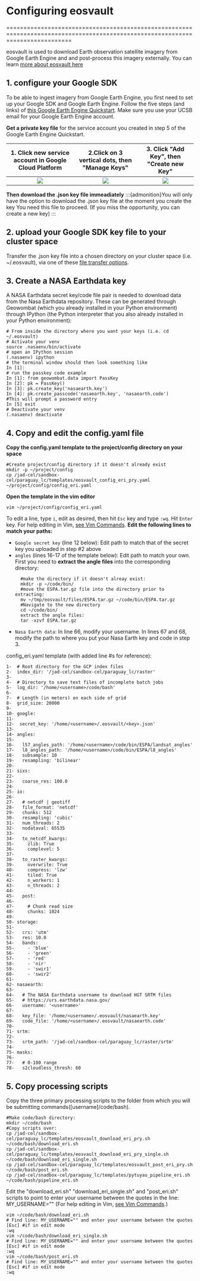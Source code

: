 # Configuring eosvault
===============================================================================================================================

eosvault is used to download Earth observation satellite imagery from Google Earth Engine and and post-process this imagery externally. You can learn [more about eosvault here](https://github.com/jgrss/eosvault)

## 1. configure your Google SDK
To be able to ingest imagery from Google Earth Engine, you first need to set up your Google SDK and Google Earth Engine.
Follow the five steps (and links) of [this Google Earth Engine Quickstart](https://developers.google.com/earth-engine/reference/Quickstart). Make sure you use your UCSB email for your Google Earth Engine account.

**Get a private key file** for the service account you created in step 5 of the Google Earth Engine Quickstart. 

| 1. Click new service account in Google Cloud Platform       | 2.Click on 3 vertical dots, then "Manage Keys" | 3. Click "Add Key", then "Create new Key"                     |
| :---------------------------------: | :----------------------------------: | :-------------------------------------: |
| ![](/Images/GEE_ServiceAcct0.png)   | ![](/Images/GEE_ServiceAcct1.png)    | ![](/Images/GEE_ServiceAcct2.png)       |
**Then download the .json key file immeadiately**
:::{admonition}You will only have the option to download the .json key file at the moment you create the key
You need this file to proceed. (If you miss the opportunity, you can create a new key)
:::

## 2. upload your Google SDK key file to your cluster space
Transfer the .json key file into a chosen directory on your cluster space (i.e. ~/.eosvault), via one of these [file transfer options](Transfering).

## 3. Create a NASA Earthdata key
A NASA Earthdata secret key/code file pair is needed to download data from the Nasa Earthdata repository. These can be generated  through Geowombat (which you already installed in your Python environment) through IPython (the Python interpreter that you also already installed in your Python environment):
```
# From inside the directory where you want your keys (i.e. cd ~/.eosvault)
# Activate your venv
source .nasaenv/bin/activate
# open an IPython session
(.nasaenv) ipython
# the terminal window should then look something like
In [1]: 
# run the passkey code example
In [1]: from geowombat.data import PassKey
In [2]: pk = PassKey()
In [3]: pk.create_key('nasaearth.key')
In [4]: pk.create_passcode('nasaearth.key', 'nasaearth.code')
#This will prompt a password entry
In [5] exit
# Deactivate your venv
(.nasaenv) deactivate
```

## 4. Copy and edit the config.yaml file
**Copy the config.yaml template to the project/config directory on your space**
```
#Create project/config directory if it doesn't already exist
mkdir -p ~/project/config
cp /jad-cel/sandbox-cel/paraguay_lc/templates/eosvault_config_eri_pry.yaml ~/project/config/config_eri.yaml
```
**Open the template in the vim editor** 
```
vim ~/project/config/config_eri.yaml
```
To edit a line, type `i`, edit as desired, then hit `Esc` key and type `:wq`. Hit `Enter` key. For help editing in Vim, [see Vim Commands](VimCommands).
**Edit the following lines to match your paths:** 
* `Google secret key` (line 12 below): Edit path to match that of the secret key you uploaded in step #2 above
* `angles` (lines 16-17 of the template below): Edit path to match your own. First you need to **extract the angle files** into the corresponding directory: 
  ```
    #make the directory if it doesn't alreay exist:
    mkdir -p ~/code/bin/
    #move the ESPA.tar.gz file into the directory prior to extracting:
    mv ~/tmp/eosvault/files/ESPA.tar.gz ~/code/bin/ESPA.tar.gz
    #Navigate to the new directory 
    cd ~/code/bin/
    extract the angle files:
    tar -xzvf ESPA.tar.gz
    ```
* `Nasa Earth data`: In line 66, modify your username. In lines 67 and 68, modify the path to where you put your Nasa Earth key and code in step 3.

config_eri.yaml template (with added line #s for reference):
```
1-  # Root directory for the GCP index files
2-  index_dir: '/jad-cel/sandbox-cel/paraguay_lc/raster'
3-  
4-  # Directory to save text files of incomplete batch jobs
5-  log_dir: '/home/<username>/code/bash'
6-  
7-  # Length (in meters) on each side of grid
8-  grid_size: 20000
9-  
10- google:
11- 
12-  secret_key: '/home/<username>/.eosvault/<key>.json'
13- 
14- angles:
15- 
16-   l57_angles_path: '/home/<username>/code/bin/ESPA/landsat_angles'
17-   l8_angles_path: '/home/<username>/code/bin/ESPA/l8_angles'
18-   subsample: 10
19-   resampling: 'bilinear'
20- 
21- sixs:
22- 
23-   coarse_res: 100.0
24- 
25- io:
26- 
27-   # netcdf | geotiff
28-   file_format: 'netcdf'
29-   chunks: 512
30-   resampling: 'cubic'
31-   num_threads: 2
32-   nodataval: 65535
33- 
34-   to_netcdf_kwargs:
35-     zlib: True
36-     complevel: 5
37- 
38-   to_raster_kwargs:
39-     overwrite: True
40-     compress: 'lzw'
41-     tiled: True
42-     n_workers: 1
43-     n_threads: 2
44- 
45-   post:
46- 
47-     # Chunk read size
48-     chunks: 1024
49- 
50- storage:
51- 
52-   crs: 'utm'
53-   res: 10.0
54-   bands:
55-     - 'blue'
56-     - 'green'
57-     - 'red'
58-     - 'nir'
59-     - 'swir1'
60-     - 'swir2'
61- 
62- nasaearth:
63- 
64-   # The NASA Earthdata username to download HGT SRTM files
65-   # https://urs.earthdata.nasa.gov/
66-   username: '<username>'
67- 
68-   key_file: '/home/<username>/.eosvault/nasaearth.key'
69-   code_file: '/home/<username>/.eosvault/nasaearth.code'
70- 
71- srtm:
72- 
73-   srtm_path: '/jad-cel/sandbox-cel/paraguay_lc/raster/srtm'
74- 
75- masks:
76- 
77-   # 0-100 range
78-   s2cloudless_thresh: 60
``` 

## 5. Copy processing scripts
Copy the three primary processing scripts to the folder from which you will be submitting commands([username]/code/bash).
```
#Make code/bash directory:
mkdir ~/code/bash
#Copy scripts over:
cp /jad-cel/sandbox-cel/paraguay_lc/templates/eosvault_download_eri_pry.sh ~/code/bash/download_eri.sh
cp /jad-cel/sandbox-cel/paraguay_lc/templates/eosvault_download_eri_pry_single.sh ~/code/bash/download_eri_single.sh
cp /jad-cel/sandbox-cel/paraguay_lc/templates/eosvault_post_eri_pry.sh ~/code/bash/post_eri.sh
cp /jad-cel/snadbox-cel/paraguay_lc/templates/pytuyau_pipeline_eri.sh ~/code/bash/pipeline_eri.sh
```
Edit the "download_eri.sh" "download_eri_single.sh" and "post_eri.sh" scripts to point to enter your username between the quotes in the line: MY_USERNAME="" 
(For help editing in Vim, [see Vim Commands](VimCommands).)
```
vim ~/code/bash/download_eri.sh
# Find line: MY_USERNAME="" and enter your username between the quotes
[Esc] #if in edit mode
:wq
vim ~/code/bash/download_eri_single.sh
# Find line: MY_USERNAME="" and enter your username between the quotes
[Esc] #if in edit mode
:wq
vim ~/code/bash/post_eri.sh
# Find line: MY_USERNAME="" and enter your username between the quotes
[Esc] #if in edit mode
:wq
```

